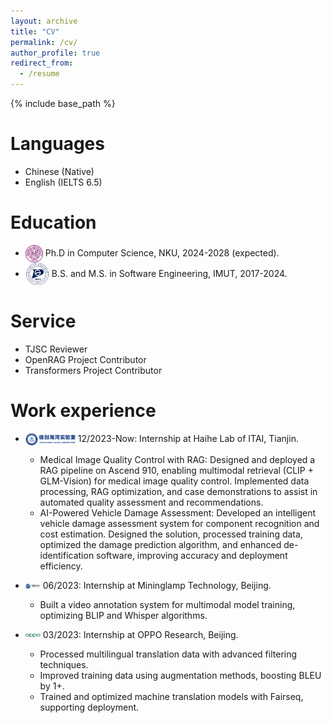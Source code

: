 ```yaml
---
layout: archive
title: "CV"
permalink: /cv/
author_profile: true
redirect_from:
  - /resume
---
```


{% include base_path %}

Languages
======
* Chinese (Native)
* English (IELTS 6.5)

Education
======
* <img src="/images/nku.png" alt="NKU Logo" width="28" style="vertical-align:middle;" /> Ph.D in Computer Science, NKU, 2024-2028 (expected).
* <img src="/images/imut.png" alt="IMUT Logo" width="38" style="vertical-align:middle;" /> B.S. and M.S. in Software Engineering, IMUT, 2017-2024.

Service
======
* TJSC Reviewer
* OpenRAG Project Contributor
* Transformers Project Contributor

Work experience
======
* <img src="/images/HaiheLab.png" alt="NKU Logo" width="80" style="vertical-align:middle;" /> 12/2023-Now: Internship at Haihe Lab of ITAI, Tianjin.
  * Medical Image Quality Control with RAG: Designed and deployed a RAG pipeline on Ascend 910, enabling multimodal retrieval (CLIP + GLM-Vision) for medical image quality control. Implemented data processing, RAG optimization, and case demonstrations to assist in automated quality assessment and recommendations.
  * AI-Powered Vehicle Damage Assessment: Developed an intelligent vehicle damage assessment system for component recognition and cost estimation. Designed the solution, processed training data, optimized the damage prediction algorithm, and enhanced de-identification software, improving accuracy and deployment efficiency.

* <img src="/images/minglue.png" alt="NKU Logo" width="24" style="vertical-align:middle;" /> 06/2023: Internship at Mininglamp Technology, Beijing.
  * Built a video annotation system for multimodal model training, optimizing BLIP and Whisper algorithms.

* <img src="/images/oppo.png" alt="NKU Logo" width="24" style="vertical-align:middle;" /> 03/2023: Internship at OPPO Research, Beijing.
	* Processed multilingual translation data with advanced filtering techniques.
	* Improved training data using augmentation methods, boosting BLEU by 1+.
	* Trained and optimized machine translation models with Fairseq, supporting deployment.
